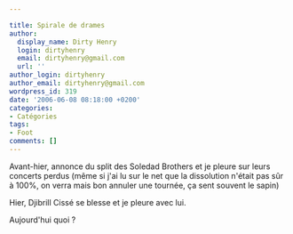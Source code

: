```yaml
---

title: Spirale de drames
author:
  display_name: Dirty Henry
  login: dirtyhenry
  email: dirtyhenry@gmail.com
  url: ''
author_login: dirtyhenry
author_email: dirtyhenry@gmail.com
wordpress_id: 319
date: '2006-06-08 08:18:00 +0200'
categories:
- Catégories
tags:
- Foot
comments: []
---
```

Avant-hier, annonce du split des Soledad Brothers et je pleure sur leurs concerts perdus (même si j'ai lu sur le net que la dissolution n'était pas sûr à 100%, on verra mais bon annuler une tournée, ça sent souvent le sapin)

Hier, Djibrill Cissé se blesse et je pleure avec lui.

Aujourd'hui quoi ?
